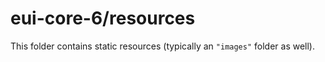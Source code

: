 # eui-core-6/resources

This folder contains static resources (typically an `"images"` folder as well).
